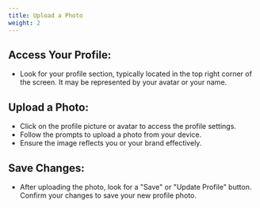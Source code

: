 ```yaml
---
title: Upload a Photo
weight: 2
---
```


## Access Your Profile:

- Look for your profile section, typically located in the top right corner of the screen. It may be represented by your avatar or your name.

## Upload a Photo:

- Click on the profile picture or avatar to access the profile settings.
- Follow the prompts to upload a photo from your device.
- Ensure the image reflects you or your brand effectively.

## Save Changes:

- After uploading the photo, look for a "Save" or "Update Profile" button.
Confirm your changes to save your new profile photo.
